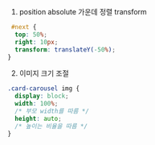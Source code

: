 1. position absolute 가운데 정렬 transform

```css
 #next {
  top: 50%;
  right: 10px;
  transform: translateY(-50%);
}
```

2. 이미지 크기 조절

```css
.card-carousel img {
  display: block;
  width: 100%;
  /* 부모 width를 따름 */
  height: auto;
  /* 높이는 비율을 따름 */
}

```
